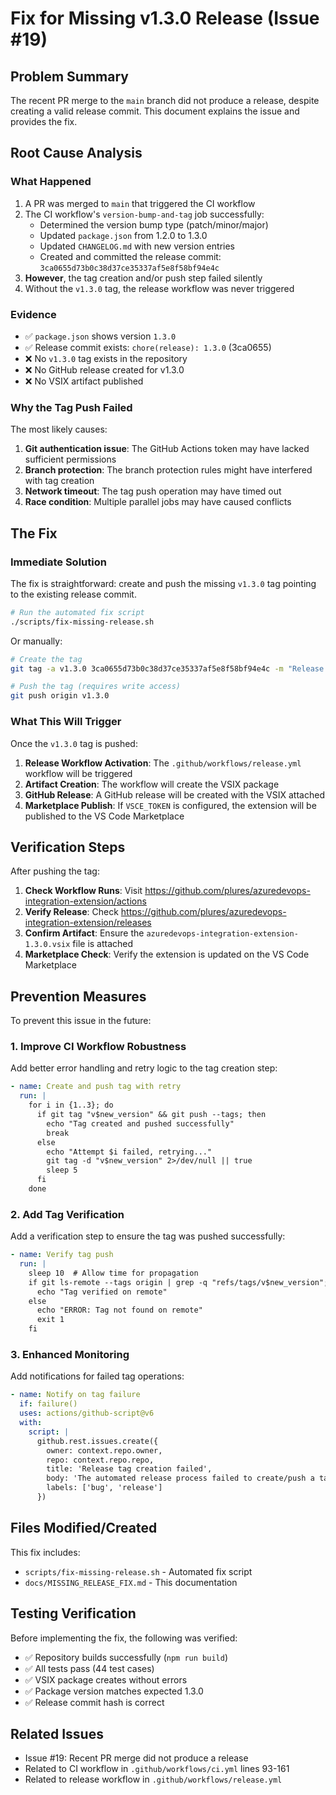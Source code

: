 # Fix for Missing v1.3.0 Release (Issue #19)

## Problem Summary

The recent PR merge to the `main` branch did not produce a release, despite creating a valid release commit. This document explains the issue and provides the fix.

## Root Cause Analysis

### What Happened

1. A PR was merged to `main` that triggered the CI workflow
2. The CI workflow's `version-bump-and-tag` job successfully:
   - Determined the version bump type (patch/minor/major)
   - Updated `package.json` from 1.2.0 to 1.3.0
   - Updated `CHANGELOG.md` with new version entries
   - Created and committed the release commit: `3ca0655d73b0c38d37ce35337af5e8f58bf94e4c`
3. **However**, the tag creation and/or push step failed silently
4. Without the `v1.3.0` tag, the release workflow was never triggered

### Evidence

- ✅ `package.json` shows version `1.3.0`
- ✅ Release commit exists: `chore(release): 1.3.0` (3ca0655)
- ❌ No `v1.3.0` tag exists in the repository
- ❌ No GitHub release created for v1.3.0
- ❌ No VSIX artifact published

### Why the Tag Push Failed

The most likely causes:

1. **Git authentication issue**: The GitHub Actions token may have lacked sufficient permissions
2. **Branch protection**: The branch protection rules might have interfered with tag creation
3. **Network timeout**: The tag push operation may have timed out
4. **Race condition**: Multiple parallel jobs may have caused conflicts

## The Fix

### Immediate Solution

The fix is straightforward: create and push the missing `v1.3.0` tag pointing to the existing release commit.

```bash
# Run the automated fix script
./scripts/fix-missing-release.sh
```

Or manually:

```bash
# Create the tag
git tag -a v1.3.0 3ca0655d73b0c38d37ce35337af5e8f58bf94e4c -m "Release v1.3.0"

# Push the tag (requires write access)
git push origin v1.3.0
```

### What This Will Trigger

Once the `v1.3.0` tag is pushed:

1. **Release Workflow Activation**: The `.github/workflows/release.yml` workflow will be triggered
2. **Artifact Creation**: The workflow will create the VSIX package
3. **GitHub Release**: A GitHub release will be created with the VSIX attached
4. **Marketplace Publish**: If `VSCE_TOKEN` is configured, the extension will be published to the VS Code Marketplace

## Verification Steps

After pushing the tag:

1. **Check Workflow Runs**: Visit https://github.com/plures/azuredevops-integration-extension/actions
2. **Verify Release**: Check https://github.com/plures/azuredevops-integration-extension/releases
3. **Confirm Artifact**: Ensure the `azuredevops-integration-extension-1.3.0.vsix` file is attached
4. **Marketplace Check**: Verify the extension is updated on the VS Code Marketplace

## Prevention Measures

To prevent this issue in the future:

### 1. Improve CI Workflow Robustness

Add better error handling and retry logic to the tag creation step:

```yaml
- name: Create and push tag with retry
  run: |
    for i in {1..3}; do
      if git tag "v$new_version" && git push --tags; then
        echo "Tag created and pushed successfully"
        break
      else
        echo "Attempt $i failed, retrying..."
        git tag -d "v$new_version" 2>/dev/null || true
        sleep 5
      fi
    done
```

### 2. Add Tag Verification

Add a verification step to ensure the tag was pushed successfully:

```yaml
- name: Verify tag push
  run: |
    sleep 10  # Allow time for propagation
    if git ls-remote --tags origin | grep -q "refs/tags/v$new_version"; then
      echo "Tag verified on remote"
    else
      echo "ERROR: Tag not found on remote"
      exit 1
    fi
```

### 3. Enhanced Monitoring

Add notifications for failed tag operations:

```yaml
- name: Notify on tag failure
  if: failure()
  uses: actions/github-script@v6
  with:
    script: |
      github.rest.issues.create({
        owner: context.repo.owner,
        repo: context.repo.repo,
        title: 'Release tag creation failed',
        body: 'The automated release process failed to create/push a tag. Manual intervention required.',
        labels: ['bug', 'release']
      })
```

## Files Modified/Created

This fix includes:

- `scripts/fix-missing-release.sh` - Automated fix script
- `docs/MISSING_RELEASE_FIX.md` - This documentation

## Testing Verification

Before implementing the fix, the following was verified:

- ✅ Repository builds successfully (`npm run build`)
- ✅ All tests pass (44 test cases)
- ✅ VSIX package creates without errors
- ✅ Package version matches expected 1.3.0
- ✅ Release commit hash is correct

## Related Issues

- Issue #19: Recent PR merge did not produce a release
- Related to CI workflow in `.github/workflows/ci.yml` lines 93-161
- Related to release workflow in `.github/workflows/release.yml`
